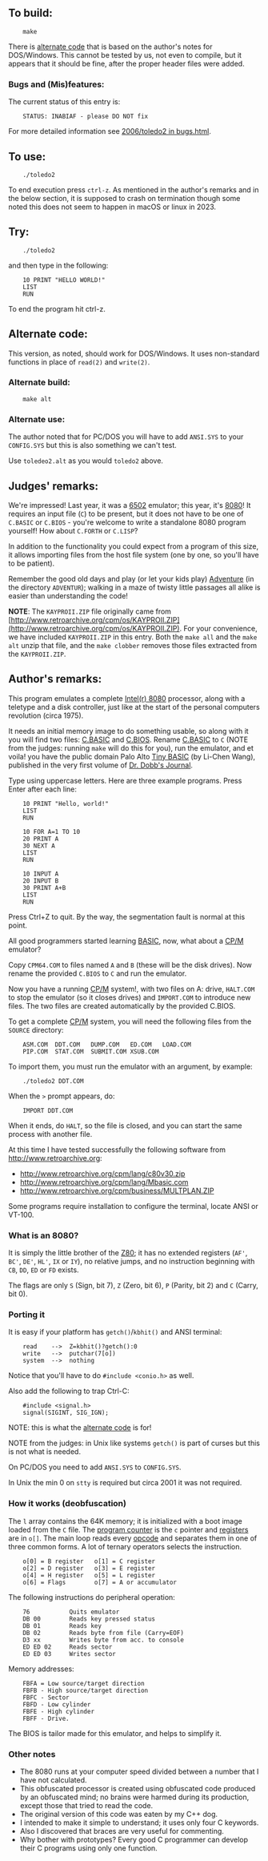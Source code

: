 ## To build:

``` <!---sh-->
    make
```

There is [alternate code](#alternate-code) that is based on the author's notes
for DOS/Windows. This cannot be tested by us, not even to compile, but it appears
that it should be fine, after the proper header files were added.


### Bugs and (Mis)features:

The current status of this entry is:

```
    STATUS: INABIAF - please DO NOT fix
```

For more detailed information see [2006/toledo2 in bugs.html](../../bugs.html#2006_toledo2).


## To use:

``` <!---sh-->
    ./toledo2
```

To end execution press `ctrl-z`. As mentioned in the author's remarks and in the
below section, it is supposed to crash on termination though some noted this
does not seem to happen in macOS or linux in 2023.


## Try:

``` <!---sh-->
    ./toledo2
```

and then type in the following:

```
    10 PRINT "HELLO WORLD!"
    LIST
    RUN
```

To end the program hit ctrl-z.


## Alternate code:

This version, as noted, should work for DOS/Windows. It uses non-standard
functions in place of `read(2)` and `write(2)`.


### Alternate build:

``` <!---sh-->
    make alt
```


### Alternate use:

The author noted that for PC/DOS you will have to add `ANSI.SYS` to your
`CONFIG.SYS` but this is also something we can't test.

Use `toledeo2.alt` as you would `toledo2` above.


## Judges' remarks:

We're impressed! Last year, it was a
[6502](https://en.wikipedia.org/wiki/MOS_Technology_6502) emulator; this year,
it's [8080](https://en.wikipedia.org/wiki/Intel_8080)! It requires an input file
(`C`) to be present, but it does not have to be one of `C.BASIC` or `C.BIOS` -
you're welcome to write a standalone 8080 program yourself! How about `C.FORTH`
or `C.LISP`?

In addition to the functionality you could expect from a program
of this size, it allows importing files from the host file
system (one by one, so you'll have to be patient).

Remember the good old days and play (or let your kids play)
[Adventure](https://rickadams.org/adventure/) (in the directory `ADVENTUR`);
walking in a maze of twisty little passages all alike is easier than
understanding the code!

**NOTE**: The `KAYPROII.ZIP` file originally came from
[http://www.retroarchive.org/cpm/os/KAYPROII.ZIP](http://www.retroarchive.org/cpm/os/KAYPROII.ZIP).
For your convenience, we have included `KAYPROII.ZIP` in this entry.
Both the `make all` and the `make alt` unzip that file, and the `make clobber`
removes those files extracted from the `KAYPROII.ZIP`.


## Author's remarks:

This program emulates a complete [Intel(r)
8080](https://en.wikipedia.org/wiki/Intel_8080) processor, along with a teletype
and a disk controller, just like at the start of the personal computers
revolution (circa 1975).

It needs an initial memory image to do something usable, so along with it you
will find two files: [C.BASIC](C.BASIC) and [C.BIOS](C.BIOS). Rename
[C.BASIC](%%REPO_URL%%/2006/toledo2/C.BASIC) to `C` (NOTE from the judges: running `make` will do this for
you), run the emulator, and et voila! you have the public domain Palo Alto [Tiny
BASIC](https://en.wikipedia.org/wiki/Tiny_BASIC) (by Li-Chen Wang), published in
the very first volume of [Dr. Dobb's
Journal](https://en.wikipedia.org/wiki/Dr._Dobb%27s_Journal).

Type using uppercase letters. Here are three example programs. Press Enter after
each line:

``` <!---basic-->
    10 PRINT "Hello, world!"
    LIST
    RUN

    10 FOR A=1 TO 10
    20 PRINT A
    30 NEXT A
    LIST
    RUN

    10 INPUT A
    20 INPUT B
    30 PRINT A+B
    LIST
    RUN
```

Press Ctrl+Z to quit. By the way, the segmentation fault is
normal at this point.

All good programmers started learning
[BASIC](https://en.wikipedia.org/wiki/BASIC), now, what about a
[CP/M](https://en.wikipedia.org/wiki/CP/M) emulator?

Copy `CPM64.COM` to files named `A` and `B` (these
will be the disk drives). Now rename the provided `C.BIOS` to `C` and
run the emulator.

Now you have a running [CP/M](https://en.wikipedia.org/wiki/CP/M) system!, with
two files on A: drive, `HALT.COM` to stop the emulator (so it closes drives) and
`IMPORT.COM` to introduce new files. The two files are created automatically
by the provided C.BIOS.

To get a complete [CP/M](https://en.wikipedia.org/wiki/CP/M) system, you will need the following files
from the `SOURCE` directory:

```
    ASM.COM  DDT.COM   DUMP.COM   ED.COM   LOAD.COM
    PIP.COM  STAT.COM  SUBMIT.COM XSUB.COM
```

To import them, you must run the emulator with an argument, by
example:

``` <!---sh-->
    ./toledo2 DDT.COM
```

When the `>` prompt appears, do:

```
    IMPORT DDT.COM
```

When it ends, do `HALT`, so the file is closed, and you can start
the same process with another file.

At this time I have tested successfully the following software
from <http://www.retroarchive.org>:

- <http://www.retroarchive.org/cpm/lang/c80v30.zip>
- <http://www.retroarchive.org/cpm/lang/Mbasic.com>
- <http://www.retroarchive.org/cpm/business/MULTPLAN.ZIP>

Some programs require installation to configure the terminal,
locate ANSI or VT-100.


### What is an 8080?

It is simply the little brother of the
[Z80](https://en.wikipedia.org/wiki/Zilog_Z80); it has no extended
registers (`AF'`, `BC'`, `DE'`, `HL'`, `IX` or `IY`), no relative jumps,
and no instruction beginning with `CB`, `DD`, `ED` or `FD` exists.

The flags are only `S` (Sign, bit 7), `Z` (Zero, bit 6), `P` (Parity,
bit 2) and `C` (Carry, bit 0).


### Porting it

It is easy if your platform has `getch()`/`kbhit()` and
ANSI terminal:

```
    read    -->  Z=kbhit()?getch():0
    write   -->  putchar(7[o])
    system  -->  nothing
```


Notice that you'll have to do `#include <conio.h>` as well.

Also add the following to trap Ctrl-C:

        #include <signal.h>
        signal(SIGINT, SIG_IGN);

NOTE: this is what the [alternate code](#alternate-code) is for!

NOTE from the judges: in Unix like systems `getch()` is part of curses but this
is not what is needed.

On PC/DOS you need to add `ANSI.SYS` to `CONFIG.SYS`.

In Unix the min 0 on `stty` is required but circa 2001
it was not required.


### How it works (deobfuscation)

The `l` array contains the 64K memory; it is initialized with a boot image
loaded from the `C` file. The [program
counter](https://en.wikipedia.org/wiki/Program_counter) is the `c` pointer and
[registers](https://en.wikipedia.org/wiki/Processor_register) are in `o[]`. The
main loop reads every [opcode](https://en.wikipedia.org/wiki/Opcode) and
separates them in one of three common forms. A lot of ternary operators selects
the instruction.

```
    o[0] = B register   o[1] = C register
    o[2] = D register   o[3] = E register
    o[4] = H register   o[5] = L register
    o[6] = Flags        o[7] = A or accumulator
```

The following instructions do peripheral operation:

```
    76           Quits emulator
    DB 00        Reads key pressed status
    DB 01        Reads key
    DB 02        Reads byte from file (Carry=EOF)
    D3 xx        Writes byte from acc. to console
    ED ED 02     Reads sector
    ED ED 03     Writes sector
```

Memory addresses:

```
    FBFA = Low source/target direction
    FBFB - High source/target direction
    FBFC - Sector
    FBFD - Low cylinder
    FBFE - High cylinder
    FBFF - Drive.
```

The BIOS is tailor made for this emulator, and helps to simplify it.


### Other notes

- The 8080 runs at your computer speed divided
  between a number that I have not calculated.
- This obfuscated processor is created using
  obfuscated code produced by an obfuscated mind;
  no brains were harmed during its production,
  except those that tried to read the code.
- The original version of this code was eaten
  by my C++ dog.
- I intended to make it simple to understand;
  it uses only four C keywords.
- Also I discovered that braces are very useful
  for commenting.
- Why bother with prototypes? Every good C
  programmer can develop their C programs using
  only one function.


<!--

    Copyright © 1984-2024 by Landon Curt Noll. All Rights Reserved.

    You are free to share and adapt this file under the terms of this license:

        Creative Commons Attribution-ShareAlike 4.0 International (CC BY-SA 4.0)

    For more information, see:

        https://creativecommons.org/licenses/by-sa/4.0/

-->
